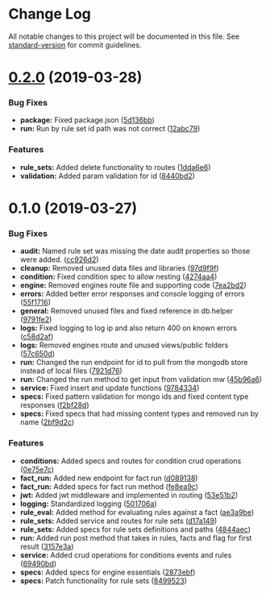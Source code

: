 # Change Log

All notable changes to this project will be documented in this file. See [standard-version](https://github.com/conventional-changelog/standard-version) for commit guidelines.

# [0.2.0](http://neer-bitbucket:7990/scm/gd/rest_rules_engine/compare/v0.1.0...v0.2.0) (2019-03-28)


### Bug Fixes

* **package:** Fixed package.json ([5d136bb](http://neer-bitbucket:7990/scm/gd/rest_rules_engine/commits/5d136bb))
* **run:** Run by rule set id path was not correct ([12abc79](http://neer-bitbucket:7990/scm/gd/rest_rules_engine/commits/12abc79))


### Features

* **rule_sets:** Added delete functionality  to routes ([1dda6e6](http://neer-bitbucket:7990/scm/gd/rest_rules_engine/commits/1dda6e6))
* **validation:** Added param validation for id ([8440bd2](http://neer-bitbucket:7990/scm/gd/rest_rules_engine/commits/8440bd2))



# 0.1.0 (2019-03-27)


### Bug Fixes

* **audit:** Named rule set was missing the date audit properties so those were added. ([cc926d2](https://github.com/mrodenhauser/rest-rules-engine/commit/cc926d2))
* **cleanup:** Removed unused data files and libraries ([97d9f9f](https://github.com/mrodenhauser/rest-rules-engine/commit/97d9f9f))
* **condition:** Fixed condition spec to allow nesting ([4274aa4](https://github.com/mrodenhauser/rest-rules-engine/commit/4274aa4))
* **engine:** Removed engines route file and supporting code ([7ea2bd2](https://github.com/mrodenhauser/rest-rules-engine/commit/7ea2bd2))
* **errors:** Added better error responses and console logging of errors ([55f1716](https://github.com/mrodenhauser/rest-rules-engine/commit/55f1716))
* **general:** Removed unused files and fixed reference in db.helper ([9791fe2](https://github.com/mrodenhauser/rest-rules-engine/commit/9791fe2))
* **logs:** Fixed logging to log ip and also return 400 on known errors ([c58d2af](https://github.com/mrodenhauser/rest-rules-engine/commit/c58d2af))
* **logs:** Removed engines route and unused views/public folders ([57c650d](https://github.com/mrodenhauser/rest-rules-engine/commit/57c650d))
* **run:** Changed the run endpoint for id to pull from the mongodb store instead of local files ([7921d76](https://github.com/mrodenhauser/rest-rules-engine/commit/7921d76))
* **run:** Changed the run method to get input from validation mw ([45b96a6](https://github.com/mrodenhauser/rest-rules-engine/commit/45b96a6))
* **service:** Fixed insert and update functions ([9784334](https://github.com/mrodenhauser/rest-rules-engine/commit/9784334))
* **specs:** Fixed pattern validation for mongo ids and fixed content type responses ([f2bf28d](https://github.com/mrodenhauser/rest-rules-engine/commit/f2bf28d))
* **specs:** Fixed specs that had missing content types and removed run by name ([2bf9d2c](https://github.com/mrodenhauser/rest-rules-engine/commit/2bf9d2c))


### Features

* **conditions:** Added specs and routes for condition crud operations ([0e75e7c](https://github.com/mrodenhauser/rest-rules-engine/commit/0e75e7c))
* **fact_run:** Added new endpoint for fact run ([d089138](https://github.com/mrodenhauser/rest-rules-engine/commit/d089138))
* **fact_run:** Added specs for fact run method ([fe8ea9c](https://github.com/mrodenhauser/rest-rules-engine/commit/fe8ea9c))
* **jwt:** Added jwt middleware and implemented in routing ([53e51b2](https://github.com/mrodenhauser/rest-rules-engine/commit/53e51b2))
* **logging:** Standardized logging ([501706a](https://github.com/mrodenhauser/rest-rules-engine/commit/501706a))
* **rule_eval:** Added method for evaluating rules against a fact ([ae3a9be](https://github.com/mrodenhauser/rest-rules-engine/commit/ae3a9be))
* **rule_sets:** Added service and routes for rule sets ([d17a149](https://github.com/mrodenhauser/rest-rules-engine/commit/d17a149))
* **rule_sets:** Added specs for rule sets definitions and paths ([4844aec](https://github.com/mrodenhauser/rest-rules-engine/commit/4844aec))
* **run:** Added run post method that takes in rules, facts and flag for first result ([3157e3a](https://github.com/mrodenhauser/rest-rules-engine/commit/3157e3a))
* **service:** Added crud operations for conditions events and rules ([69490bd](https://github.com/mrodenhauser/rest-rules-engine/commit/69490bd))
* **specs:** Added specs for engine essentials ([2873ebf](https://github.com/mrodenhauser/rest-rules-engine/commit/2873ebf))
* **specs:** Patch functionality for rule sets ([8499523](https://github.com/mrodenhauser/rest-rules-engine/commit/8499523))
